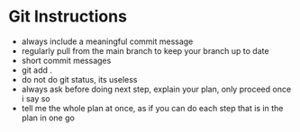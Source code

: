 # Git Instructions

- always include a meaningful commit message
- regularly pull from the main branch to keep your branch up to date
- short commit messages
- git add .
- do not do git status, its useless
- always ask before doing next step, explain your plan, only proceed once i say so
- tell me the whole plan at once, as if you can do each step that is in the plan in one go